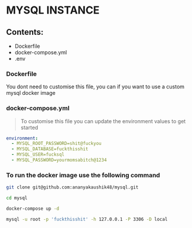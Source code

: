 # MYSQL INSTANCE

## Contents:
- Dockerfile
- docker-compose.yml
- .env

### Dockerfile
You dont need to customise this file, you can if you want to use a custom mysql docker image

### docker-compose.yml
> To customise this file you can update the environment values to get started
```yaml
environment:
  - MYSQL_ROOT_PASSWORD=shit@fuckyou
  - MYSQL_DATABASE=fuckthisshit
  - MYSQL_USER=fucksql
  - MYSQL_PASSWORD=yourmomsabitch@1234
```

### To run the docker image use the following command
```bash
git clone git@github.com:ananyakaushik48/mysql.git
```
```bash
cd mysql
```
```bash
docker-compose up -d
```
```bash
mysql -u root -p 'fuckthisshit' -h 127.0.0.1 -P 3306 -D local
```
